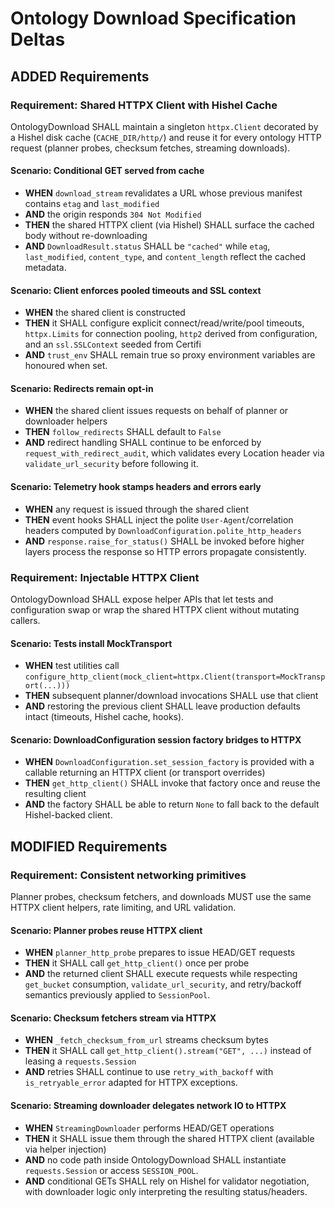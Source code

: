 # Ontology Download Specification Deltas

## ADDED Requirements

### Requirement: Shared HTTPX Client with Hishel Cache
OntologyDownload SHALL maintain a singleton `httpx.Client` decorated by a Hishel disk cache (`CACHE_DIR/http/`) and reuse it for every ontology HTTP request (planner probes, checksum fetches, streaming downloads).

#### Scenario: Conditional GET served from cache
- **WHEN** `download_stream` revalidates a URL whose previous manifest contains `etag` and `last_modified`
- **AND** the origin responds `304 Not Modified`
- **THEN** the shared HTTPX client (via Hishel) SHALL surface the cached body without re-downloading
- **AND** `DownloadResult.status` SHALL be `"cached"` while `etag`, `last_modified`, `content_type`, and `content_length` reflect the cached metadata.

#### Scenario: Client enforces pooled timeouts and SSL context
- **WHEN** the shared client is constructed
- **THEN** it SHALL configure explicit connect/read/write/pool timeouts, `httpx.Limits` for connection pooling, `http2` derived from configuration, and an `ssl.SSLContext` seeded from Certifi
- **AND** `trust_env` SHALL remain true so proxy environment variables are honoured when set.

#### Scenario: Redirects remain opt-in
- **WHEN** the shared client issues requests on behalf of planner or downloader helpers
- **THEN** `follow_redirects` SHALL default to `False`
- **AND** redirect handling SHALL continue to be enforced by `request_with_redirect_audit`, which validates every Location header via `validate_url_security` before following it.

#### Scenario: Telemetry hook stamps headers and errors early
- **WHEN** any request is issued through the shared client
- **THEN** event hooks SHALL inject the polite `User-Agent`/correlation headers computed by `DownloadConfiguration.polite_http_headers`
- **AND** `response.raise_for_status()` SHALL be invoked before higher layers process the response so HTTP errors propagate consistently.

### Requirement: Injectable HTTPX Client
OntologyDownload SHALL expose helper APIs that let tests and configuration swap or wrap the shared HTTPX client without mutating callers.

#### Scenario: Tests install MockTransport
- **WHEN** test utilities call `configure_http_client(mock_client=httpx.Client(transport=MockTransport(...)))`
- **THEN** subsequent planner/download invocations SHALL use that client
- **AND** restoring the previous client SHALL leave production defaults intact (timeouts, Hishel cache, hooks).

#### Scenario: DownloadConfiguration session factory bridges to HTTPX
- **WHEN** `DownloadConfiguration.set_session_factory` is provided with a callable returning an HTTPX client (or transport overrides)
- **THEN** `get_http_client()` SHALL invoke that factory once and reuse the resulting client
- **AND** the factory SHALL be able to return `None` to fall back to the default Hishel-backed client.

## MODIFIED Requirements

### Requirement: Consistent networking primitives
Planner probes, checksum fetchers, and downloads MUST use the same HTTPX client helpers, rate limiting, and URL validation.

#### Scenario: Planner probes reuse HTTPX client
- **WHEN** `planner_http_probe` prepares to issue HEAD/GET requests
- **THEN** it SHALL call `get_http_client()` once per probe
- **AND** the returned client SHALL execute requests while respecting `get_bucket` consumption, `validate_url_security`, and retry/backoff semantics previously applied to `SessionPool`.

#### Scenario: Checksum fetchers stream via HTTPX
- **WHEN** `_fetch_checksum_from_url` streams checksum bytes
- **THEN** it SHALL call `get_http_client().stream("GET", ...)` instead of leasing a `requests.Session`
- **AND** retries SHALL continue to use `retry_with_backoff` with `is_retryable_error` adapted for HTTPX exceptions.

#### Scenario: Streaming downloader delegates network IO to HTTPX
- **WHEN** `StreamingDownloader` performs HEAD/GET operations
- **THEN** it SHALL issue them through the shared HTTPX client (available via helper injection)
- **AND** no code path inside OntologyDownload SHALL instantiate `requests.Session` or access `SESSION_POOL`.
- **AND** conditional GETs SHALL rely on Hishel for validator negotiation, with downloader logic only interpreting the resulting status/headers.
